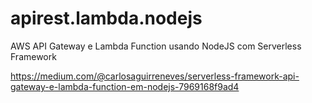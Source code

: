 # apirest.lambda.nodejs
AWS API Gateway e Lambda Function usando NodeJS com Serverless Framework




https://medium.com/@carlosaguirreneves/serverless-framework-api-gateway-e-lambda-function-em-nodejs-7969168f9ad4

